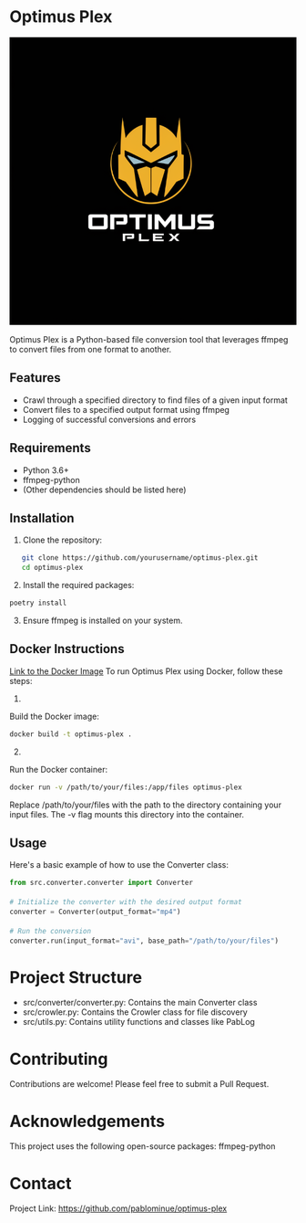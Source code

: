 # Optimus Plex
![Optimus Plex](src/assets/optimus-plex.png)

Optimus Plex is a Python-based file conversion tool that leverages ffmpeg to convert files from one format to another.

## Features

- Crawl through a specified directory to find files of a given input format
- Convert files to a specified output format using ffmpeg
- Logging of successful conversions and errors

## Requirements

- Python 3.6+
- ffmpeg-python
- (Other dependencies should be listed here)

## Installation

1. Clone the repository:
```bash
   git clone https://github.com/yourusername/optimus-plex.git
   cd optimus-plex
   ```

2. Install the required packages:
```bash	
poetry install
```

3. Ensure ffmpeg is installed on your system.

## Docker Instructions
[Link to the Docker Image](https://hub.docker.com/r/pablominue/optimus-plex)
To run Optimus Plex using Docker, follow these steps:

1.
Build the Docker image:
```bash
docker build -t optimus-plex .
```
2.
Run the Docker container:
```bash
docker run -v /path/to/your/files:/app/files optimus-plex

```
Replace /path/to/your/files with the path to the directory containing your input files. The -v flag mounts this directory into the container.


## Usage

Here's a basic example of how to use the Converter class:

```python
from src.converter.converter import Converter

# Initialize the converter with the desired output format
converter = Converter(output_format="mp4")

# Run the conversion
converter.run(input_format="avi", base_path="/path/to/your/files")

```

# Project Structure

- src/converter/converter.py: Contains the main Converter class
- src/crowler.py: Contains the Crowler class for file discovery
- src/utils.py: Contains utility functions and classes like PabLog


# Contributing
Contributions are welcome! Please feel free to submit a Pull Request.

# Acknowledgements
This project uses the following open-source packages:
ffmpeg-python


# Contact
Project Link: https://github.com/pablominue/optimus-plex